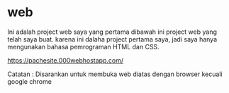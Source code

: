# web
Ini adalah project web saya yang pertama
dibawah ini project web yang telah saya buat.
karena ini dalaha project pertama saya, jadi saya hanya mengunakan bahasa pemrograman HTML dan CSS.

https://pachesite.000webhostapp.com/

Catatan : Disarankan untuk membuka web diatas dengan browser kecuali google chrome

